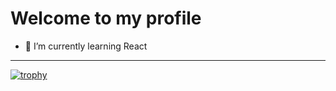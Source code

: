 # Welcome to my profile
- 🌱 I’m currently learning React
***
[![trophy](https://github-profile-trophy.vercel.app/?username=Strako)](https://github.com/ryo-ma/github-profile-trophy)

